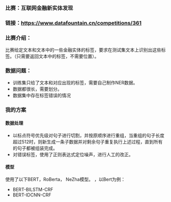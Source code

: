 ### 比赛：互联网金融新实体发现
### 链接：https://www.datafountain.cn/competitions/361
### 比赛介绍：
比赛给定文本和文本中的一些金融实体的标签，要求在测试集文本上识别出这些标签。（只需要返回文本中的标签，不需要位置）。
### 数据问题：
* 训练集只给了文本和对应出现的标签，需要自己制作NER数据。
* 数据都很长，需要划分。
* 数据集中存在标签错误的情况

### 我的方案
#### 数据处理
* 以标点符号优先级对句子进行切割，并按原顺序进行重组，当重组的句子长度超过512时，则新生成一条子数据并对剩余句子重复执行上述过程，直到所有的句子都被组装完成。
* 对错误标签，使用了正则表达式定位噪声，进行人工的改正。

#### 模型
使用了以下BERT，RoBerta， NeZha模型。 ，以Bert为例：  
*  BERT-BILSTM-CRF  
*  BERT-IDCNN-CRF  


